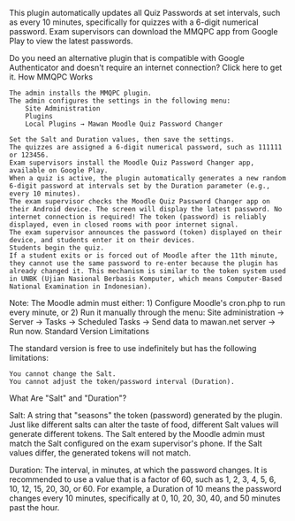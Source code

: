 This plugin automatically updates all Quiz Passwords at set intervals, such as every 10 minutes, specifically for quizzes with a 6-digit numerical password. Exam supervisors can download the MMQPC app from Google Play to view the latest passwords.

Do you need an alternative plugin that is compatible with Google Authenticator and doesn't require an internet connection? Click here to get it.
How MMQPC Works

    The admin installs the MMQPC plugin.
    The admin configures the settings in the following menu:
        Site Administration
        Plugins
        Local Plugins → Mawan Moodle Quiz Password Changer

    Set the Salt and Duration values, then save the settings.
    The quizzes are assigned a 6-digit numerical password, such as 111111 or 123456.
    Exam supervisors install the Moodle Quiz Password Changer app, available on Google Play.
    When a quiz is active, the plugin automatically generates a new random 6-digit password at intervals set by the Duration parameter (e.g., every 10 minutes).
    The exam supervisor checks the Moodle Quiz Password Changer app on their Android device. The screen will display the latest password. No internet connection is required! The token (password) is reliably displayed, even in closed rooms with poor internet signal.
    The exam supervisor announces the password (token) displayed on their device, and students enter it on their devices.
    Students begin the quiz.
    If a student exits or is forced out of Moodle after the 11th minute, they cannot use the same password to re-enter because the plugin has already changed it. This mechanism is similar to the token system used in UNBK (Ujian Nasional Berbasis Komputer, which means Computer-Based National Examination in Indonesian).

Note:
The Moodle admin must either: 1) Configure Moodle's cron.php to run every minute, or 2) Run it manually through the menu: Site administration → Server → Tasks → Scheduled Tasks → Send data to mawan.net server → Run now.
Standard Version Limitations

The standard version is free to use indefinitely but has the following limitations:

    You cannot change the Salt.
    You cannot adjust the token/password interval (Duration).

What Are "Salt" and "Duration"?

Salt: A string that "seasons" the token (password) generated by the plugin. Just like different salts can alter the taste of food, different Salt values will generate different tokens. The Salt entered by the Moodle admin must match the Salt configured on the exam supervisor's phone. If the Salt values differ, the generated tokens will not match.

Duration: The interval, in minutes, at which the password changes. It is recommended to use a value that is a factor of 60, such as 1, 2, 3, 4, 5, 6, 10, 12, 15, 20, 30, or 60. For example, a Duration of 10 means the password changes every 10 minutes, specifically at 0, 10, 20, 30, 40, and 50 minutes past the hour.
